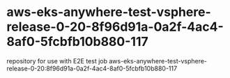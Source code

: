 # aws-eks-anywhere-test-vsphere-release-0-20-8f96d91a-0a2f-4ac4-8af0-5fcbfb10b880-117
repository for use with E2E test job aws-eks-anywhere-test-vsphere-release-0-20:8f96d91a-0a2f-4ac4-8af0-5fcbfb10b880-117
